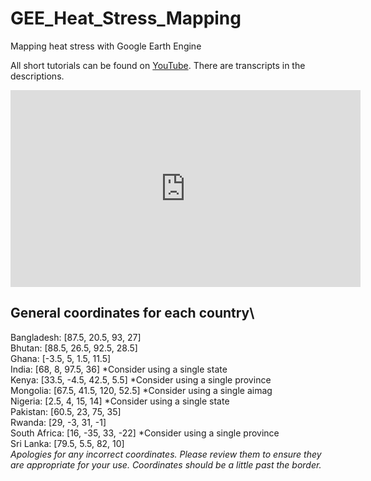 # GEE_Heat_Stress_Mapping
Mapping heat stress with Google Earth Engine

All short tutorials can be found on [YouTube](https://www.youtube.com/watch?v=7j5-P7jU9Rg&list=PLHXFxhiiuFnC8-DfiDl_RFaySbQyRpskn&index=1). There are transcripts in the descriptions.

<iframe width="560" height="315" src="https://www.youtube.com/embed/7j5-P7jU9Rg" title="YouTube video player" frameborder="0" allow="accelerometer; autoplay; clipboard-write; encrypted-media; gyroscope; picture-in-picture; web-share" allowfullscreen></iframe>

## General coordinates for each country\
Bangladesh: [87.5, 20.5, 93, 27]\
Bhutan: [88.5, 26.5, 92.5, 28.5]\
Ghana: [-3.5, 5, 1.5, 11.5]\
India: [68, 8, 97.5, 36] *Consider using a single state\
Kenya: [33.5, -4.5, 42.5, 5.5] *Consider using a single province\
Mongolia: [67.5, 41.5, 120, 52.5] *Consider using a single aimag\
Nigeria: [2.5, 4, 15, 14] *Consider using a single state\
Pakistan: [60.5, 23, 75, 35]\
Rwanda: [29, -3, 31, -1]\
South Africa: [16, -35, 33, -22] *Consider using a single province\
Sri Lanka: [79.5, 5.5, 82, 10]\
*Apologies for any incorrect coordinates. Please review them to ensure they are appropriate for your use. Coordinates should be a little past the border.*

